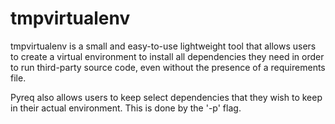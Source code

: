 tmpvirtualenv
=====

tmpvirtualenv is a small and easy-to-use lightweight tool that allows users to create a virtual environment to install all dependencies they need in order to run third-party source code, even without the presence of a requirements file. 


Pyreq also allows users to keep select dependencies that they wish to keep in their actual environment. This is done by the '-p' flag.



